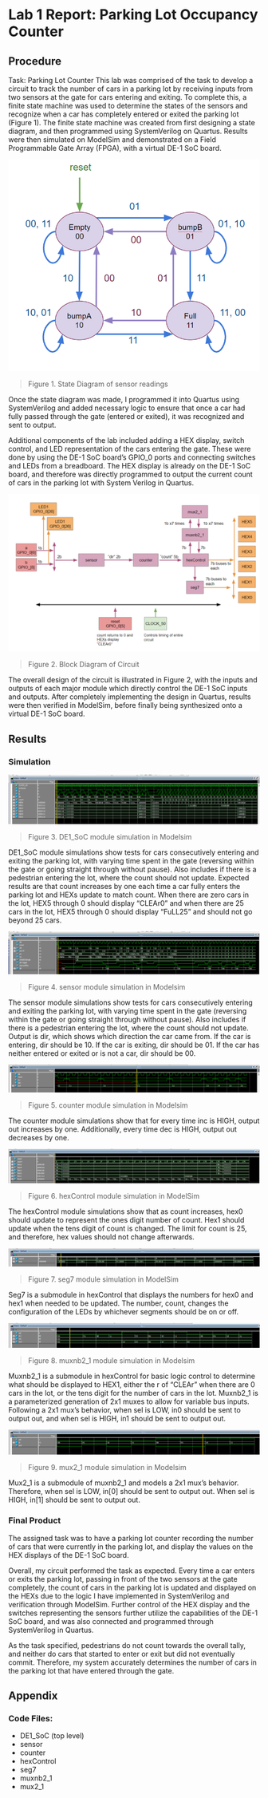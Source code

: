 # Lab 1 Report: Parking Lot Occupancy Counter

## Procedure
Task: Parking Lot Counter
This lab was comprised of the task to develop a circuit to track the number of cars in a parking lot by receiving inputs from two sensors at the gate for cars entering and exiting. To complete this, a finite state machine was used to determine the states of the sensors and recognize when a car has completely entered or exited the parking lot (Figure 1). The finite state machine was created from first designing a state diagram, and then programmed using SystemVerilog on Quartus. Results were then simulated on ModelSim and demonstrated on a Field Programmable Gate Array (FPGA), with a virtual DE-1 SoC board.

![](figures/fig1.png)

> Figure 1. State Diagram of sensor readings

Once the state diagram was made, I programmed it into Quartus using SystemVerilog and added necessary logic to ensure that once a car had fully passed through the gate (entered or exited), it was recognized and sent to output.

Additional components of the lab included adding a HEX display, switch control, and LED representation of the cars entering the gate. These were done by using the DE-1 SoC board’s GPIO_0 ports and connecting switches and LEDs from a breadboard. The HEX display is already on the DE-1 SoC board, and therefore was directly programmed to output the current count of cars in the parking lot with System Verilog in Quartus.
 
![](figures/fig2.png)
> Figure 2. Block Diagram of Circuit

The overall design of the circuit is illustrated in Figure 2, with the inputs and outputs of each major module which directly control the DE-1 SoC inputs and outputs. After completely implementing the design in Quartus, results were then verified in ModelSim, before finally being synthesized onto a virtual DE-1 SoC board.
## Results
### Simulation

![](figures/fig3.png) 
> Figure 3. DE1_SoC module simulation in Modelsim

DE1_SoC module simulations show tests for cars consecutively entering and exiting the parking lot, with varying time spent in the gate (reversing within the gate or going straight through without pause).  Also includes if there is a pedestrian entering the lot, where the count should not update. Expected results are that count increases by one each time a car fully enters the parking lot and HEXs update to match count. When there are zero cars in the lot, HEX5 through 0 should display “CLEAr0” and when there are 25 cars in the lot, HEX5 through 0 should display “FuLL25” and should not go beyond 25 cars.

![](figures/fig4.png) 
> Figure 4. sensor module simulation in Modelsim

The sensor module simulations show tests for cars consecutively entering and exiting the parking lot, with varying time spent in the gate (reversing within the gate or going straight through without pause).  Also includes if there is a pedestrian entering the lot, where the count should not update. Output is dir, which shows which direction the car came from. If the car is entering, dir should be 10. If the car is exiting, dir should be 01. If the car has neither entered or exited or is not a car, dir should be 00.

![](figures/fig5.png)
> Figure 5. counter module simulation in Modelsim

The counter module simulations show that for every time inc is HIGH, output out increases by one. Additionally, every time dec is HIGH, output out decreases by one.

![](figures/fig6.png)
> Figure 6. hexControl module simulation in ModelSim

The hexControl module simulations show that as count increases, hex0 should update to represent the ones digit number of count. Hex1 should update when the tens digit of count is changed. The limit for count is 25, and therefore, hex values should not change afterwards.

![](figures/fig7.png)
> Figure 7. seg7 module simulation in ModelSim

Seg7 is a submodule in hexControl that displays the numbers for hex0 and hex1 when needed to be updated. The number, count, changes the configuration of the LEDs by whichever segments should be on or off.

![](figures/fig8.png)
> Figure 8. muxnb2_1 module simulation in Modelsim

Muxnb2_1 is a submodule in hexControl for basic logic control to determine what should be displayed to HEX1, either the r of “CLEAr” when there are 0 cars in the lot, or the tens digit for the number of cars in the lot. Muxnb2_1 is a parameterized generation of 2x1 muxes to allow for variable bus inputs. Following a 2x1 mux’s behavior, when sel is LOW, in0 should be sent to output out, and when sel is HIGH, in1 should be sent to output out.

![](figures/fig9.png)
> Figure 9. mux2_1 module simulation in Modelsim

Mux2_1 is a submodule of muxnb2_1 and models a 2x1 mux’s behavior. Therefore, when sel is LOW, in[0] should be sent to output out. When sel is HIGH, in[1] should be sent to output out.

### Final Product
The assigned task was to have a parking lot counter recording the number of cars that were currently in the parking lot, and display the values on the HEX displays of the DE-1 SoC board.

Overall, my circuit performed the task as expected. Every time a car enters or exits the parking lot, passing in front of the two sensors at the gate completely, the count of cars in the parking lot is updated and displayed on the HEXs due to the logic I have implemented in SystemVerilog and verification through ModelSim. Further control of the HEX display and the switches representing the sensors further utilize the capabilities of the DE-1 SoC board, and was also connected and programmed through SystemVerilog in Quartus.

As the task specified, pedestrians do not count towards the overall tally, and neither do cars that started to enter or exit but did not eventually commit. Therefore, my system accurately determines the number of cars in the parking lot that have entered through the gate.


## Appendix
### Code Files:
- DE1_SoC (top level)
- sensor
- counter
- hexControl
- seg7
- muxnb2_1
- mux2_1
